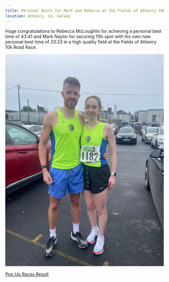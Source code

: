```yaml
---
title: Personal Bests for Mark and Rebecca at the Fields of Athenry 10k
location: Athenry, Co. Galway
---
```


Huge congratulations to Rebecca McLoughlin for achieving a personal best time of 43:41 and Mark Naylor for securing 11th spot with his own new personal best time of 33:23 in a high quality field at the Fields of Athenry 10k Road Race.

<img src="/assets/images/races/2023/athenry-10k/Mark-Rebecca.jpeg" class="img-fluid" alt="Mark and Rebecca">

<a href="https://www.popupraces.ie/race/crys-jingle-bells-jog-2023/" target="_blank" rel="noopener noreferrer">Pop Up Races Result</a>
